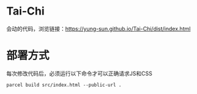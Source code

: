 # Tai-Chi
会动的代码，浏览链接：https://yung-sun.github.io/Tai-Chi/dist/index.html

# 部署方式

每次修改代码后，必须运行以下命令才可以正确请求JS和CSS

```
parcel build src/index.html --public-url .
```
